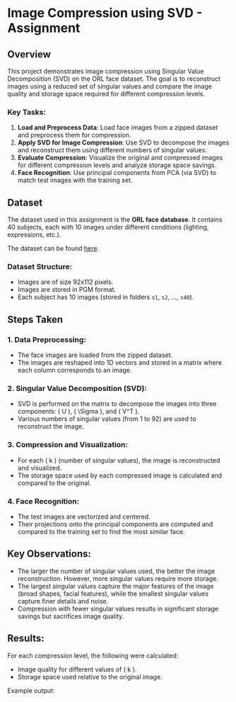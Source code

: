 # Image Compression using SVD - Assignment

## Overview
This project demonstrates image compression using Singular Value Decomposition (SVD) on the ORL face dataset. The goal is to reconstruct images using a reduced set of singular values and compare the image quality and storage space required for different compression levels.

### Key Tasks:
1. **Load and Preprocess Data**: Load face images from a zipped dataset and preprocess them for compression.
2. **Apply SVD for Image Compression**: Use SVD to decompose the images and reconstruct them using different numbers of singular values.
3. **Evaluate Compression**: Visualize the original and compressed images for different compression levels and analyze storage space savings.
4. **Face Recognition**: Use principal components from PCA (via SVD) to match test images with the training set.

## Dataset
The dataset used in this assignment is the **ORL face database**. It contains 40 subjects, each with 10 images under different conditions (lighting, expressions, etc.).

The dataset can be found [here](https://www.cam-orl.co.uk/facedatabase.html).

### Dataset Structure:
- Images are of size 92x112 pixels.
- Images are stored in PGM format.
- Each subject has 10 images (stored in folders `s1`, `s2`, ..., `s40`).

## Steps Taken
### 1. **Data Preprocessing**:
   - The face images are loaded from the zipped dataset.
   - The images are reshaped into 1D vectors and stored in a matrix where each column corresponds to an image.

### 2. **Singular Value Decomposition (SVD)**:
   - SVD is performed on the matrix to decompose the images into three components: \( U \), \( \Sigma \), and \( V^T \).
   - Various numbers of singular values (from 1 to 92) are used to reconstruct the image.

### 3. **Compression and Visualization**:
   - For each \( k \) (number of singular values), the image is reconstructed and visualized.
   - The storage space used by each compressed image is calculated and compared to the original.

### 4. **Face Recognition**:
   - The test images are vectorized and centered.
   - Their projections onto the principal components are computed and compared to the training set to find the most similar face.

## Key Observations:
- The larger the number of singular values used, the better the image reconstruction. However, more singular values require more storage.
- The largest singular values capture the major features of the image (broad shapes, facial features), while the smallest singular values capture finer details and noise.
- Compression with fewer singular values results in significant storage savings but sacrifices image quality.

## Results:
For each compression level, the following were calculated:
- Image quality for different values of \( k \).
- Storage space used relative to the original image.

Example output:
